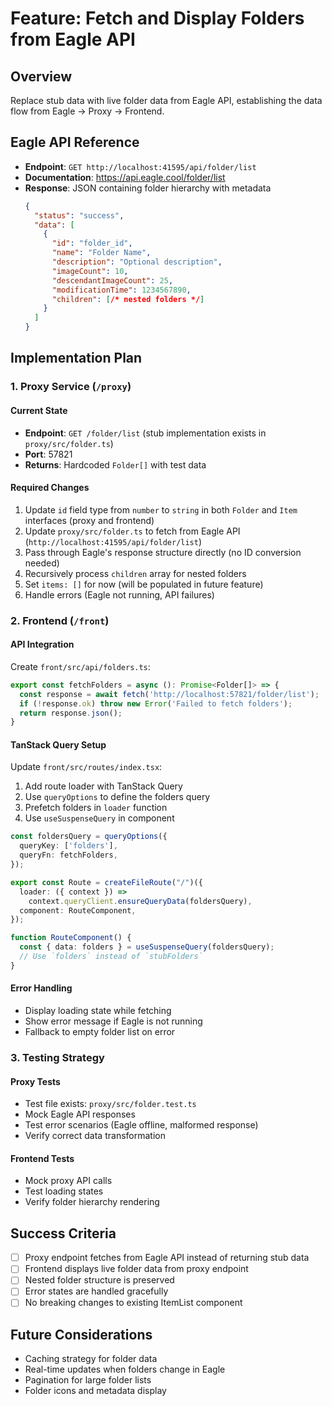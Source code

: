 # Feature: Fetch and Display Folders from Eagle API

## Overview
Replace stub data with live folder data from Eagle API, establishing the data flow from Eagle -> Proxy -> Frontend.

## Eagle API Reference
- **Endpoint**: `GET http://localhost:41595/api/folder/list`
- **Documentation**: https://api.eagle.cool/folder/list
- **Response**: JSON containing folder hierarchy with metadata
  ```json
  {
    "status": "success",
    "data": [
      {
        "id": "folder_id",
        "name": "Folder Name",
        "description": "Optional description",
        "imageCount": 10,
        "descendantImageCount": 25,
        "modificationTime": 1234567890,
        "children": [/* nested folders */]
      }
    ]
  }
  ```

## Implementation Plan

### 1. Proxy Service (`/proxy`)

#### Current State
- **Endpoint**: `GET /folder/list` (stub implementation exists in `proxy/src/folder.ts`)
- **Port**: 57821
- **Returns**: Hardcoded `Folder[]` with test data

#### Required Changes
1. Update `id` field type from `number` to `string` in both `Folder` and `Item` interfaces (proxy and frontend)
2. Update `proxy/src/folder.ts` to fetch from Eagle API (`http://localhost:41595/api/folder/list`)
3. Pass through Eagle's response structure directly (no ID conversion needed)
4. Recursively process `children` array for nested folders
5. Set `items: []` for now (will be populated in future feature)
6. Handle errors (Eagle not running, API failures)

### 2. Frontend (`/front`)

#### API Integration
Create `front/src/api/folders.ts`:
```typescript
export const fetchFolders = async (): Promise<Folder[]> => {
  const response = await fetch('http://localhost:57821/folder/list');
  if (!response.ok) throw new Error('Failed to fetch folders');
  return response.json();
}
```

#### TanStack Query Setup
Update `front/src/routes/index.tsx`:
1. Add route loader with TanStack Query
2. Use `queryOptions` to define the folders query
3. Prefetch folders in `loader` function
4. Use `useSuspenseQuery` in component

```typescript
const foldersQuery = queryOptions({
  queryKey: ['folders'],
  queryFn: fetchFolders,
});

export const Route = createFileRoute("/")({
  loader: ({ context }) => 
    context.queryClient.ensureQueryData(foldersQuery),
  component: RouteComponent,
});

function RouteComponent() {
  const { data: folders } = useSuspenseQuery(foldersQuery);
  // Use `folders` instead of `stubFolders`
}
```

#### Error Handling
- Display loading state while fetching
- Show error message if Eagle is not running
- Fallback to empty folder list on error

### 3. Testing Strategy

#### Proxy Tests
- Test file exists: `proxy/src/folder.test.ts`
- Mock Eagle API responses
- Test error scenarios (Eagle offline, malformed response)
- Verify correct data transformation

#### Frontend Tests
- Mock proxy API calls
- Test loading states
- Verify folder hierarchy rendering

## Success Criteria
- [ ] Proxy endpoint fetches from Eagle API instead of returning stub data
- [ ] Frontend displays live folder data from proxy endpoint
- [ ] Nested folder structure is preserved
- [ ] Error states are handled gracefully
- [ ] No breaking changes to existing ItemList component

## Future Considerations
- Caching strategy for folder data
- Real-time updates when folders change in Eagle
- Pagination for large folder lists
- Folder icons and metadata display